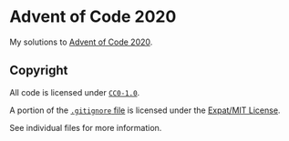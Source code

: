 <!--
  ~ SPDX-FileCopyrightText: 2020 Nathaniel Fitzenrider <https://github.com/nfitzen>
  ~
  ~ SPDX-License-Identifier: CC0-1.0
 -->

# Advent of Code 2020

My solutions to [Advent of Code 2020](https://adventofcode.com/2020).

## Copyright

All code is licensed under [`CC0-1.0`](LICENSE).

A portion of the [`.gitignore` file](.gitignore) is licensed under the [Expat/MIT License](LICENSES/MIT.txt).

See individual files for more information.
